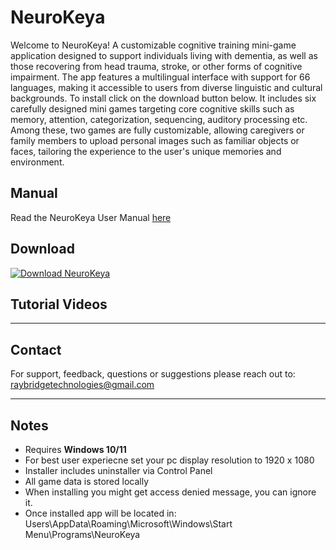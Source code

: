 # NeuroKeya
Welcome to NeuroKeya! A customizable cognitive training mini-game application designed to support individuals living with dementia, as well as those recovering from head trauma, stroke, or other forms of cognitive impairment. 
The app features a multilingual interface with support for 66 languages, making it accessible to users from diverse linguistic and cultural backgrounds. To install click on the download button below. It includes six carefully designed mini games targeting core cognitive skills such as memory, attention, categorization, sequencing, auditory processing etc. Among these, two games are fully customizable, allowing caregivers or family members to upload personal images such as familiar objects or faces, tailoring the experience to the user's unique memories and environment. 

## Manual

Read the NeuroKeya User Manual [here](https://github.com/Nobaiha/NeuroKeya/blob/68016b8b57f5fcedfb2a603a035a69a6fca15e6a/NeuroKeya_Manual.pdf)

## Download

[![Download NeuroKeya](https://img.shields.io/badge/Download-Windows%20Installer-blue?style=for-the-badge&logo=windows)](https://github.com/Nobaiha/NeuroKeya/releases/tag/v0.1)

## Tutorial Videos



---

##  Contact

For support, feedback, questions or suggestions please reach out to:  
[raybridgetechnologies@gmail.com](mailto:raybridgetechnologies@gmail.com)

---

## Notes

- Requires **Windows 10/11**
- For best user experiecne set your pc display resolution to 1920 x 1080
- Installer includes uninstaller via Control Panel  
- All game data is stored locally
- When installing you might get access denied message, you can ignore it.
- Once installed app will be located in: Users\AppData\Roaming\Microsoft\Windows\Start Menu\Programs\NeuroKeya
